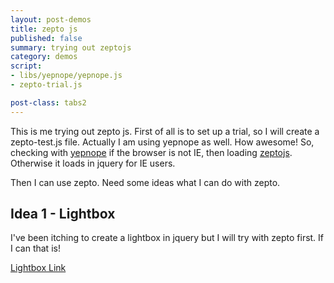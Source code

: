 ```yaml
---
layout: post-demos
title: zepto js
published: false
summary: trying out zeptojs
category: demos
script:
- libs/yepnope/yepnope.js
- zepto-trial.js

post-class: tabs2
---
```


This is me trying out zepto js. First of all is to set up a trial, so I will create a zepto-test.js file. Actually I am using yepnope as well. How awesome! So, checking with [yepnope](http://yepnopejs.com/) if the browser is not IE, then loading [zeptojs](http://zeptojs.com/). Otherwise it loads in jquery for IE users.

Then I can use zepto. Need some ideas what I can do with zepto.

## Idea 1 - Lightbox

I've been itching to create a lightbox in jquery but I will try with zepto first. If I can that is!

<a href="#" data-content="this is some great content that will be shown up in the lightbox!" class="lightbox-activator">Lightbox Link</a>

